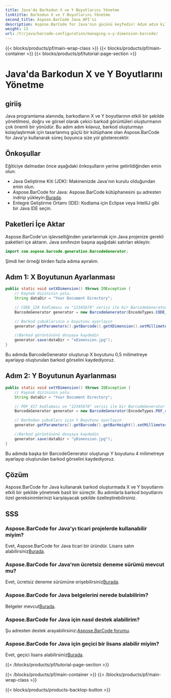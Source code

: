 ```yaml
---
title: Java'da Barkodun X ve Y Boyutlarını Yönetme
linktitle: Barkodun X ve Y Boyutlarını Yönetme
second_title: Aspose.BarCode Java API'si
description: Aspose.BarCode for Java'nın gücünü keşfedin! Adım adım kılavuzumuzla X ve Y boyutlarını zahmetsizce yönetmeyi öğrenin. Doğruluğu ve görsel çekiciliği artırın.
weight: 13
url: /tr/java/barcode-configuration/managing-x-y-dimension-barcode/
---
```


{{< blocks/products/pf/main-wrap-class >}}
{{< blocks/products/pf/main-container >}}
{{< blocks/products/pf/tutorial-page-section >}}

# Java'da Barkodun X ve Y Boyutlarını Yönetme


## giriiş

Java programlama alanında, barkodların X ve Y boyutlarının etkili bir şekilde yönetilmesi, doğru ve görsel olarak çekici barkod görüntüleri oluşturmanın çok önemli bir yönüdür. Bu adım adım kılavuz, barkod oluşturmayı kolaylaştırmak için tasarlanmış güçlü bir kütüphane olan Aspose.BarCode for Java'yı kullanarak süreç boyunca size yol gösterecektir.

## Önkoşullar

Eğiticiye dalmadan önce aşağıdaki önkoşulların yerine getirildiğinden emin olun:

- Java Geliştirme Kiti (JDK): Makinenizde Java'nın kurulu olduğundan emin olun.
-  Aspose.BarCode for Java: Aspose.BarCode kütüphanesini şu adresten indirip yükleyin:[Burada](https://releases.aspose.com/barcode/java/).
- Entegre Geliştirme Ortamı (IDE): Kodlama için Eclipse veya IntelliJ gibi bir Java IDE seçin.

## Paketleri İçe Aktar

Aspose.BarCode'un işlevselliğinden yararlanmak için Java projenize gerekli paketleri içe aktarın. Java sınıfınızın başına aşağıdaki satırları ekleyin:

```java
import com.aspose.barcode.generation.BarcodeGenerator;
```

Şimdi her örneği birden fazla adıma ayıralım.

## Adım 1: X Boyutunun Ayarlanması

```java
public static void setXDimension() throws IOException {
    // Kaynak dizininin yolu.
    String dataDir = "Your Document Directory";

    // CODE_128 kodlaması ve "12345678" verisi ile bir BarcodeGenerator oluşturun
    BarcodeGenerator generator = new BarcodeGenerator(EncodeTypes.CODE_128, "12345678");

    // Barkod çubuklarının x boyutunu ayarlayın
    generator.getParameters().getBarcode().getXDimension().setMillimeters(0.5f);

    //Barkod görüntüsünü dosyaya kaydedin
    generator.save(dataDir + "xDimension.jpg");
}
```

Bu adımda BarcodeGenerator oluşturup X boyutunu 0,5 milimetreye ayarlayıp oluşturulan barkod görselini kaydediyoruz.

## Adım 2: Y Boyutunun Ayarlanması

```java
public static void setYDimension() throws IOException {
    // Kaynak dizininin yolu.
    String dataDir = "Your Document Directory";

    // PDF_417 kodlaması ve "12345678" verisi ile bir BarcodeGenerator oluşturun
    BarcodeGenerator generator = new BarcodeGenerator(EncodeTypes.PDF_417, "12345678");

    // Barkodun çubukları için Y Boyutunu ayarlayın
    generator.getParameters().getBarcode().getBarHeight().setMillimeters(4);

    //Barkod görüntüsünü dosyaya kaydedin
    generator.save(dataDir + "yDimension.jpg");
}
```

Bu adımda başka bir BarcodeGenerator oluşturup Y boyutunu 4 milimetreye ayarlayıp oluşturulan barkod görselini kaydediyoruz.

## Çözüm

Aspose.BarCode for Java kullanarak barkod oluşturmada X ve Y boyutlarını etkili bir şekilde yönetmek basit bir süreçtir. Bu adımlarla barkod boyutlarını özel gereksinimlerinizi karşılayacak şekilde özelleştirebilirsiniz.

## SSS

### Aspose.BarCode for Java'yı ticari projelerde kullanabilir miyim?
 Evet, Aspose.BarCode for Java ticari bir üründür. Lisans satın alabilirsiniz[Burada](https://purchase.aspose.com/buy).

### Aspose.BarCode for Java'nın ücretsiz deneme sürümü mevcut mu?
 Evet, ücretsiz deneme sürümüne erişebilirsiniz[Burada](https://releases.aspose.com/).

### Aspose.BarCode for Java belgelerini nerede bulabilirim?
 Belgeler mevcut[Burada](https://reference.aspose.com/barcode/java/).

### Aspose.BarCode for Java için nasıl destek alabilirim?
 Şu adresten destek arayabilirsiniz:[Aspose.BarCode forumu](https://forum.aspose.com/c/barcode/13).

### Aspose.BarCode for Java için geçici bir lisans alabilir miyim?
Evet, geçici lisans alabilirsiniz[Burada](https://purchase.aspose.com/temporary-license/).

{{< /blocks/products/pf/tutorial-page-section >}}

{{< /blocks/products/pf/main-container >}}
{{< /blocks/products/pf/main-wrap-class >}}

{{< blocks/products/products-backtop-button >}}
